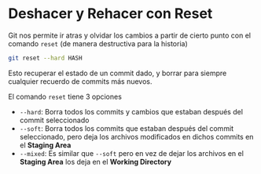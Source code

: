 # Deshacer y Rehacer con Reset

Git nos permite ir atras y olvidar los cambios a partir de cierto punto con el comando `reset` (de manera destructiva para la historia)

```bash
git reset --hard HASH
```

Esto recuperar el estado de un commit dado, y borrar para siempre cualquier recuerdo de commits más nuevos.

El comando `reset` tiene 3 opciones

- `--hard`: Borra todos los commits y cambios que estaban después del commit seleccionado
- `--soft`: Borra todos los commits que estaban después del commit seleccionado, pero deja los archivos modificados en dichos commits en el **Staging Area**
- `--mixed`: Es similar que `--soft` pero en vez de dejar los archivos en el **Staging Area** los deja en el **Working Directory**